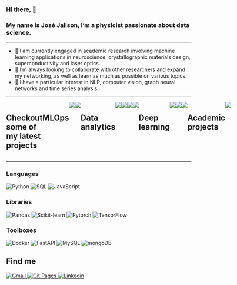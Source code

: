 ### Hi there, 👋

### My name is José Jailson, I’m a physicist passionate about data science. 

---

 - 🔭 I am currently engaged in academic research involving machine learning applications in neuroscience, crystallographic materials design, superconductivity and laser optics.
 - 🔎 I’m always looking to collaborate with other researchers and expand my networking, as well as learn as much as possible on various topics.
 - 📖 I have a particular interest in NLP, computer vision, graph neural networks and time series analysis.
 

---

<div style="display: flex;">
  
## Checkout some of my latest projects

  
## MLOps
  
<a href="https://github.com/josejailson/distilBERT">
  <img style="flex: 1;" align="center" src="https://github-readme-stats.vercel.app/api/pin/?username=josejailson&repo=distilBERT&theme=dracula" />
</a>

<a href="https://github.com/josejailson/fastapi">
  <img style="flex: 1;" align="center" src="https://github-readme-stats.vercel.app/api/pin/?username=josejailson&repo=fastapi&theme=dracula" />
</a>

  
## Data analytics

<a style="flex: 1;" href="https://github.com/josejailson/HumanResource">
  <img align="center" src="https://github-readme-stats.vercel.app/api/pin/?username=josejailson&repo=HumanResource&theme=dracula" />
</a>  

<a style="flex: 1;" href="https://github.com/josejailson/customer-churn">
  <img align="center" src="https://github-readme-stats.vercel.app/api/pin/?username=josejailson&repo=customer-churn&theme=dracula" />
</a>

<a style="flex: 1;" href="https://github.com/josejailson/credit_risk">
  <img align="center" src="https://github-readme-stats.vercel.app/api/pin/?username=josejailson&repo=credit_risk&theme=dracula" />
</a>

<a style="flex: 1;" href="https://github.com/josejailson/PowerBI">
  <img align="center" src="https://github-readme-stats.vercel.app/api/pin/?username=josejailson&repo=PowerBI&theme=dracula" />
</a>

## Deep learning

<a style="flex: 1;" href="https://github.com/josejailson/timeseries">
  <img align="center" src="https://github-readme-stats.vercel.app/api/pin/?username=josejailson&repo=timeseries&theme=dracula" />
</a>

<a style="flex: 1;" href="https://github.com/josejailson/charRNN">
  <img align="center" src="https://github-readme-stats.vercel.app/api/pin/?username=josejailson&repo=charRNN&theme=dracula" />
</a>

<a style="flex: 1;" href="https://github.com/josejailson/cartpole">
  <img align="center"  src="https://github-readme-stats.vercel.app/api/pin/?username=josejailson&repo=cartpole&theme=dracula" />
</a>


## Academic projects

<a style="flex: 1;" href="https://github.com/josejailson/opticsCNN">
  <img align="center" src="https://github-readme-stats.vercel.app/api/pin/?username=josejailson&repo=opticsCNN&theme=dracula" />
</a>

 
</div>

---
### Languages

![Python](https://img.shields.io/badge/-Python-4B8BBE?&logo=Python&logoColor=fff) 
![SQL](https://img.shields.io/badge/-SQL-5586A4?&logo=databricks&logoColor=white)
![JavaScript](https://img.shields.io/badge/-JavaScript-f0db4f?&logo=JavaScript&logoColor=fff)  


### Libraries

![Pandas](https://img.shields.io/badge/-pandas-150458?&logo=pandas&logoColor=white)
![Scikit-learn](https://img.shields.io/badge/-Scikit_Learn-F7931E?&logo=scikit-learn&logoColor=white)
![Pytorch](https://img.shields.io/badge/-Pytorch-EE4C2C?&logo=Pytorch&logoColor=white)
![TensorFlow](https://img.shields.io/badge/-TensorFlow-FF6F00?&logo=TensorFlow&logoColor=white)



### Toolboxes

![Docker](https://img.shields.io/badge/-Docker-2496ED?&logo=Docker&logoColor=fff) 
![FastAPI](https://img.shields.io/badge/-FastAPI-009688?&logo=FastAPI&logoColor=white)
![MySQL](https://img.shields.io/badge/-MySQL-4479A1?&logo=MySQL&logoColor=fff)
![mongoDB](https://img.shields.io/badge/-MongoDB-47A248?&logo=MongoDB&logoColor=white)



## Find me
<p>
  <a href="mailto:josejailson.silvajunior@ufpe.br">
    <img alt="Gmail" src="https://img.shields.io/badge/Gmail-%23BB001B.svg?&style=for-the-badge&logo=Gmail&logoColor=white" />
  </a>
  <a href="https://josejailson.github.io/">
    <img alt="Git Pages" src="https://img.shields.io/badge/Git WebPage-%2312100E.svg?&style=for-the-badge&logo=Github&logoColor=white" />
  </a>
  <a href="https://www.linkedin.com/in/jos%C3%A9-jailson-da-silva-j%C3%BAnior-70279b233/">
    <img alt="Linkedin" src="https://img.shields.io/badge/-LinkedIn-0A66C2?&style=for-the-badge&logo=LinkedIn&logoColor=white" />
  </a>
</p>

